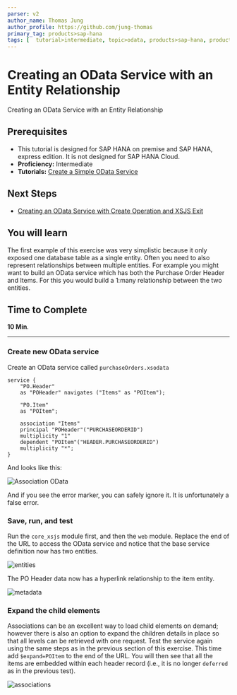 ```yaml
---
parser: v2
author_name: Thomas Jung
author_profile: https://github.com/jung-thomas
primary_tag: products>sap-hana
tags: [  tutorial>intermediate, topic>odata, products>sap-hana, products>sap-hana\,-express-edition   ]
---
```

# Creating an OData Service with an Entity Relationship
<!-- description --> Creating an OData Service with an Entity Relationship

## Prerequisites  
- This tutorial is designed for SAP HANA on premise and SAP HANA, express edition. It is not designed for SAP HANA Cloud.
- **Proficiency:** Intermediate
- **Tutorials:** [Create a Simple OData Service](https://developers.sap.com/tutorials/xsa-xsodata.html)

## Next Steps
- [Creating an OData Service with Create Operation and XSJS Exit](https://developers.sap.com/tutorials/xsa-xsodata-create.html)

## You will learn  
The first example of this exercise was very simplistic because it only exposed one database table as a single entity. Often you need to also represent relationships between multiple entities. For example you might want to build an OData service which has both the Purchase Order Header and Items. For this you would build a 1:many relationship between the two entities.

## Time to Complete
**10 Min**.

---


### Create new OData service


Create an OData service called `purchaseOrders.xsodata`

```text
service {
	"PO.Header"
	as "POHeader" navigates ("Items" as "POItem");

	"PO.Item"
	as "POItem";

	association "Items"
	principal "POHeader"("PURCHASEORDERID")
	multiplicity "1"
	dependent "POItem"("HEADER.PURCHASEORDERID")
	multiplicity "*";
}
```

And looks like this:

![Association OData](1.png)

And if you see the error marker, you can safely ignore it. It is unfortunately a false error.
  

### Save, run, and test


Run the `core_xsjs` module first, and then the `web` module. Replace the end of the URL to access the OData service and notice that the base service definition now has two entities.

![entities](3.png)

The PO Header data now has a hyperlink relationship to the item entity.

![metadata](4.png)
  

### Expand the child elements


Associations can be an excellent way to load child elements on demand; however there is also an option to expand the children details in place so that all levels can be retrieved with one request.  Test the service again using the same steps as in the previous section of this exercise. This time add `$expand=POItem` to the end of the URL. You will then see that all the items are embedded within each header record (i.e., it is no longer `deferred` as in the previous test).

![associations](5.png)
  
